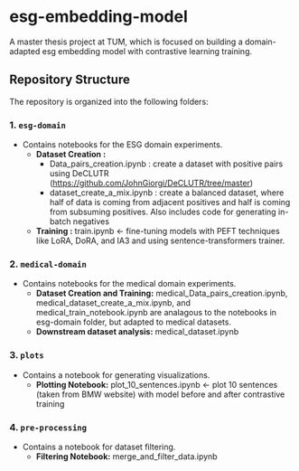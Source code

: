 # esg-embedding-model
A master thesis project at TUM, which is focused on building a domain-adapted esg embedding model with contrastive learning training.

## Repository Structure

The repository is organized into the following folders:

### 1. `esg-domain`
- Contains notebooks for the ESG domain experiments.
    - **Dataset Creation :**
        -  Data_pairs_creation.ipynb : create a dataset with positive pairs using DeCLUTR (https://github.com/JohnGiorgi/DeCLUTR/tree/master)
        -  dataset_create_a_mix.ipynb : create a balanced dataset, where half of data is coming from adjacent positives and half is coming from subsuming positives. Also includes code for generating in-batch negatives
    - **Training :** train.ipynb <- fine-tuning models with PEFT techniques like LoRA, DoRA, and IA3 and using sentence-transformers trainer.

### 2. `medical-domain`
- Contains notebooks for the medical domain experiments.
    - **Dataset Creation and Training:** medical_Data_pairs_creation.ipynb, medical_dataset_create_a_mix.ipynb, and medical_train_notebook.ipynb are analagous to the notebooks in esg-domain folder, but adapted to medical datasets.
    - **Downstream dataset analysis:** medical_dataset.ipynb

### 3. `plots`
- Contains a notebook for generating visualizations.
    - **Plotting Notebook:** plot_10_sentences.ipynb <- plot 10 sentences (taken from BMW website) with model before and after contrastive training

### 4. `pre-processing`
- Contains a notebook for dataset filtering.
    - **Filtering Notebook:** merge_and_filter_data.ipynb
